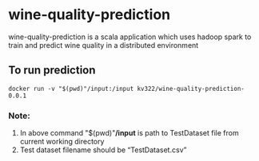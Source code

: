 # wine-quality-prediction
wine-quality-prediction is a scala application which uses hadoop spark to train and predict wine quality in a distributed environment

## To run prediction
`docker run -v "$(pwd)"/input:/input kv322/wine-quality-prediction-0.0.1`

### Note:
1. In above command "$(pwd)"**/input** is path to TestDataset file from current working directory
2. Test dataset filename should be “TestDataset.csv”
